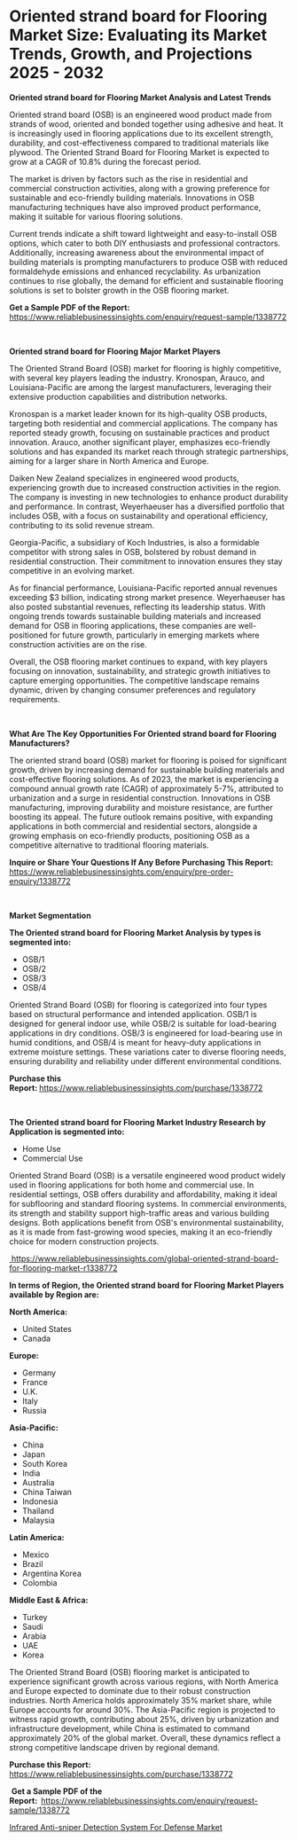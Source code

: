 <p><h1>Oriented strand board for Flooring Market Size: Evaluating its Market Trends, Growth, and Projections 2025 - 2032</h1></p><p><strong>Oriented strand board for Flooring Market Analysis and Latest Trends</strong></p>
<p><p>Oriented strand board (OSB) is an engineered wood product made from strands of wood, oriented and bonded together using adhesive and heat. It is increasingly used in flooring applications due to its excellent strength, durability, and cost-effectiveness compared to traditional materials like plywood. The Oriented Strand Board for Flooring Market is expected to grow at a CAGR of 10.8% during the forecast period. </p><p>The market is driven by factors such as the rise in residential and commercial construction activities, along with a growing preference for sustainable and eco-friendly building materials. Innovations in OSB manufacturing techniques have also improved product performance, making it suitable for various flooring solutions. </p><p>Current trends indicate a shift toward lightweight and easy-to-install OSB options, which cater to both DIY enthusiasts and professional contractors. Additionally, increasing awareness about the environmental impact of building materials is prompting manufacturers to produce OSB with reduced formaldehyde emissions and enhanced recyclability. As urbanization continues to rise globally, the demand for efficient and sustainable flooring solutions is set to bolster growth in the OSB flooring market.</p></p>
<p><strong>Get a Sample PDF of the Report:&nbsp;</strong> <a href="https://www.reliablebusinessinsights.com/enquiry/request-sample/1338772?utm_campaign=2440&utm_medium=2&utm_source=Github&utm_content=ia&utm_term=27032025&utm_id=oriented-strand-board-for-flooring">https://www.reliablebusinessinsights.com/enquiry/request-sample/1338772</a></p>
<p>&nbsp;</p>
<p><strong>Oriented strand board for Flooring Major Market Players</strong></p>
<p><p>The Oriented Strand Board (OSB) market for flooring is highly competitive, with several key players leading the industry. Kronospan, Arauco, and Louisiana-Pacific are among the largest manufacturers, leveraging their extensive production capabilities and distribution networks. </p><p>Kronospan is a market leader known for its high-quality OSB products, targeting both residential and commercial applications. The company has reported steady growth, focusing on sustainable practices and product innovation. Arauco, another significant player, emphasizes eco-friendly solutions and has expanded its market reach through strategic partnerships, aiming for a larger share in North America and Europe.</p><p>Daiken New Zealand specializes in engineered wood products, experiencing growth due to increased construction activities in the region. The company is investing in new technologies to enhance product durability and performance. In contrast, Weyerhaeuser has a diversified portfolio that includes OSB, with a focus on sustainability and operational efficiency, contributing to its solid revenue stream.</p><p>Georgia-Pacific, a subsidiary of Koch Industries, is also a formidable competitor with strong sales in OSB, bolstered by robust demand in residential construction. Their commitment to innovation ensures they stay competitive in an evolving market.</p><p>As for financial performance, Louisiana-Pacific reported annual revenues exceeding $3 billion, indicating strong market presence. Weyerhaeuser has also posted substantial revenues, reflecting its leadership status. With ongoing trends towards sustainable building materials and increased demand for OSB in flooring applications, these companies are well-positioned for future growth, particularly in emerging markets where construction activities are on the rise.</p><p>Overall, the OSB flooring market continues to expand, with key players focusing on innovation, sustainability, and strategic growth initiatives to capture emerging opportunities. The competitive landscape remains dynamic, driven by changing consumer preferences and regulatory requirements.</p></p>
<p>&nbsp;</p>
<p><strong>What Are The Key Opportunities For Oriented strand board for Flooring Manufacturers?</strong></p>
<p><p>The oriented strand board (OSB) market for flooring is poised for significant growth, driven by increasing demand for sustainable building materials and cost-effective flooring solutions. As of 2023, the market is experiencing a compound annual growth rate (CAGR) of approximately 5-7%, attributed to urbanization and a surge in residential construction. Innovations in OSB manufacturing, improving durability and moisture resistance, are further boosting its appeal. The future outlook remains positive, with expanding applications in both commercial and residential sectors, alongside a growing emphasis on eco-friendly products, positioning OSB as a competitive alternative to traditional flooring materials.</p></p>
<p><strong>Inquire or Share Your Questions If Any Before Purchasing This Report:</strong> <a href="https://www.reliablebusinessinsights.com/enquiry/pre-order-enquiry/1338772?utm_campaign=2440&utm_medium=2&utm_source=Github&utm_content=ia&utm_term=27032025&utm_id=oriented-strand-board-for-flooring">https://www.reliablebusinessinsights.com/enquiry/pre-order-enquiry/1338772</a></p>
<p>&nbsp;</p>
<p><strong>Market Segmentation</strong></p>
<p><strong>The Oriented strand board for Flooring Market Analysis by types is segmented into:</strong></p>
<p><ul><li>OSB/1</li><li>OSB/2</li><li>OSB/3</li><li>OSB/4</li></ul></p>
<p><p>Oriented Strand Board (OSB) for flooring is categorized into four types based on structural performance and intended application. OSB/1 is designed for general indoor use, while OSB/2 is suitable for load-bearing applications in dry conditions. OSB/3 is engineered for load-bearing use in humid conditions, and OSB/4 is meant for heavy-duty applications in extreme moisture settings. These variations cater to diverse flooring needs, ensuring durability and reliability under different environmental conditions.</p></p>
<p><strong>Purchase this Report:&nbsp;</strong><a href="https://www.reliablebusinessinsights.com/purchase/1338772?utm_campaign=2440&utm_medium=2&utm_source=Github&utm_content=ia&utm_term=27032025&utm_id=oriented-strand-board-for-flooring">https://www.reliablebusinessinsights.com/purchase/1338772</a></p>
<p>&nbsp;</p>
<p><strong>The Oriented strand board for Flooring Market Industry Research by Application is segmented into:</strong></p>
<p><ul><li>Home Use</li><li>Commercial Use</li></ul></p>
<p><p>Oriented Strand Board (OSB) is a versatile engineered wood product widely used in flooring applications for both home and commercial use. In residential settings, OSB offers durability and affordability, making it ideal for subflooring and standard flooring systems. In commercial environments, its strength and stability support high-traffic areas and various building designs. Both applications benefit from OSB's environmental sustainability, as it is made from fast-growing wood species, making it an eco-friendly choice for modern construction projects.</p></p>
<p><a href="https://www.reliablebusinessinsights.com/global-oriented-strand-board-for-flooring-market-r1338772?utm_campaign=2440&utm_medium=2&utm_source=Github&utm_content=ia&utm_term=27032025&utm_id=oriented-strand-board-for-flooring">&nbsp;https://www.reliablebusinessinsights.com/global-oriented-strand-board-for-flooring-market-r1338772</a></p>
<p><strong>In terms of Region, the Oriented strand board for Flooring Market Players available by Region are:</strong></p>
<p>
    <p> <strong> North America: </strong>
        <ul>
            <li>United States</li>
            <li>Canada</li>
        </ul>
        </p> 
    <p> <strong> Europe: </strong>
        <ul>
            <li>Germany</li>
            <li>France</li>
            <li>U.K.</li>
            <li>Italy</li>
            <li>Russia</li>
        </ul>
        </p> 
    <p> <strong> Asia-Pacific: </strong>
        <ul>
            <li>China</li>
            <li>Japan</li>
            <li>South Korea</li>
            <li>India</li>
            <li>Australia</li>
            <li>China Taiwan</li>
            <li>Indonesia</li>
            <li>Thailand</li>
            <li>Malaysia</li>
        </ul>
        </p> 
    <p> <strong> Latin America: </strong>
        <ul>
            <li>Mexico</li>
            <li>Brazil</li>
            <li>Argentina Korea</li>
            <li>Colombia</li>
        </ul>
        </p> 
    <p> <strong> Middle East & Africa: </strong>
        <ul>
            <li>Turkey</li>
            <li>Saudi</li>
            <li>Arabia</li>
            <li>UAE</li>
            <li>Korea</li>
        </ul>
    </p>
    </p>
<p><p>The Oriented Strand Board (OSB) flooring market is anticipated to experience significant growth across various regions, with North America and Europe expected to dominate due to their robust construction industries. North America holds approximately 35% market share, while Europe accounts for around 30%. The Asia-Pacific region is projected to witness rapid growth, contributing about 25%, driven by urbanization and infrastructure development, while China is estimated to command approximately 20% of the global market. Overall, these dynamics reflect a strong competitive landscape driven by regional demand.</p></p>
<p><strong>Purchase this Report: </strong><a href="https://www.reliablebusinessinsights.com/purchase/1338772?utm_campaign=2440&utm_medium=2&utm_source=Github&utm_content=ia&utm_term=27032025&utm_id=oriented-strand-board-for-flooring">https://www.reliablebusinessinsights.com/purchase/1338772</a></p>
<p>&nbsp;<strong>Get a Sample PDF of the Report:&nbsp;&nbsp;</strong><a href="https://www.reliablebusinessinsights.com/enquiry/request-sample/1338772?utm_campaign=2440&utm_medium=2&utm_source=Github&utm_content=ia&utm_term=27032025&utm_id=oriented-strand-board-for-flooring">https://www.reliablebusinessinsights.com/enquiry/request-sample/1338772</a></p>
<p><strong></strong></p>
<p><p><a href="https://github.com/hillsmyung726/Market-Research-Report-List-1/blob/main/infrared-anti-sniper-detection-system-for-defense-market.md?utm_campaign=2440&utm_medium=2&utm_source=Github&utm_content=ia&utm_term=27032025&utm_id=oriented-strand-board-for-flooring">Infrared Anti-sniper Detection System For Defense Market</a></p></p>